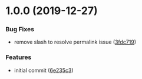 # 1.0.0 (2019-12-27)


### Bug Fixes

* remove slash to resolve permalink issue ([3fdc719](https://github.com/hemlockfarms/hemlockfarms.github.io/commit/3fdc719d0389ffbaf93d74d630b4e3703f2fae6b))


### Features

* initial commit ([6e235c3](https://github.com/hemlockfarms/hemlockfarms.github.io/commit/6e235c3ed0ba10d519348f1ce69e3ecb062fe978))
